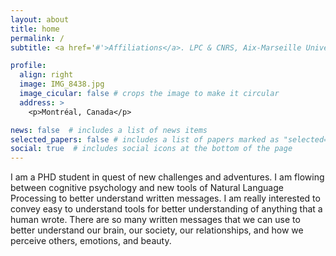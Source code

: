```yaml
---
layout: about
title: home
permalink: /
subtitle: <a href='#'>Affiliations</a>. LPC & CNRS, Aix-Marseille Université

profile:
  align: right
  image: IMG_8438.jpg
  image_cicular: false # crops the image to make it circular
  address: >
    <p>Montréal, Canada</p>

news: false  # includes a list of news items
selected_papers: false # includes a list of papers marked as "selected={true}"
social: true  # includes social icons at the bottom of the page
---
```


I am a PHD student in quest of new challenges and adventures. I am flowing between cognitive psychology and new tools of Natural Language Processing to better understand written messages. I am really interested to convey easy to understand tools for better understanding of anything that a human wrote. There are so many written messages that we can use to better understand our brain, our society, our relationships, and how we perceive others, emotions, and beauty. 


<!---
#Link to your social media connections, too. This theme is set up to use [Font Awesome icons](http://fortawesome.github.io/#Font-Awesome/) and [Academicons](https://jpswalsh.github.io/academicons/), like the ones below. Add your Facebook, #Twitter, LinkedIn, Google Scholar, or just disable all of them.
-->
